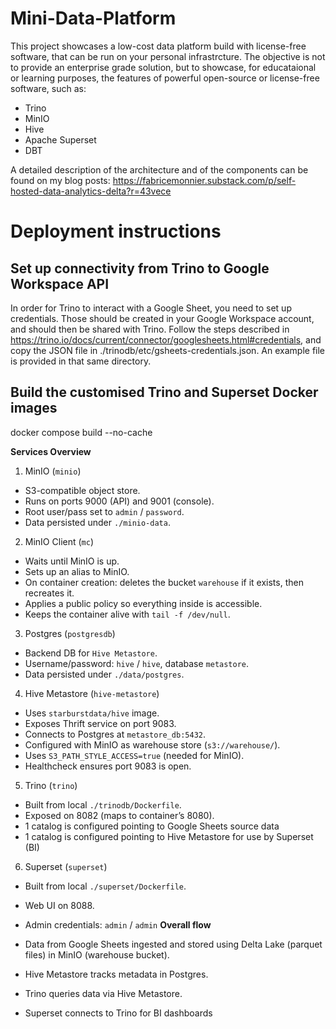 # Mini-Data-Platform

This project showcases a low-cost data platform build with license-free software, that can be run on your personal infrastrcture.
The objective is not to provide an enterprise grade solution, but to showcase, for educataional or learning purposes, the features of powerful open-source or license-free software, such as: 
- Trino
- MinIO
- Hive
- Apache Superset
- DBT

A detailed description of the architecture and of the components can be found on my blog posts: https://fabricemonnier.substack.com/p/self-hosted-data-analytics-delta?r=43vece

# Deployment instructions

## Set up connectivity from Trino to Google Workspace API

In order for Trino to interact with a Google Sheet, you need to set up credentials. Those should be created in your Google Workspace account, and should then be shared with Trino.
Follow the steps described in https://trino.io/docs/current/connector/googlesheets.html#credentials, and copy the JSON file in ./trinodb/etc/gsheets-credentials.json.
An example file is provided in that same directory.

## Build the customised Trino and Superset Docker images

docker compose build --no-cache




**Services Overview**
1. MinIO (`minio`)
- S3-compatible object store.
- Runs on ports 9000 (API) and 9001 (console).
- Root user/pass set to `admin` / `password`.
- Data persisted under `./minio-data`.

2. MinIO Client (`mc`)
- Waits until MinIO is up.
- Sets up an alias to MinIO.
- On container creation: deletes the bucket `warehouse` if it exists, then recreates it.
- Applies a public policy so everything inside is accessible.
- Keeps the container alive with `tail -f /dev/null`.

3. Postgres (`postgresdb`)
- Backend DB for `Hive Metastore`.
- Username/password: `hive` / `hive`, database `metastore`.
- Data persisted under `./data/postgres`.

4. Hive Metastore (`hive-metastore`)
- Uses `starburstdata/hive` image.
- Exposes Thrift service on port 9083.
- Connects to Postgres at `metastore_db:5432`.
- Configured with MinIO as warehouse store (`s3://warehouse/`).
- Uses `S3_PATH_STYLE_ACCESS=true` (needed for MinIO).
- Healthcheck ensures port 9083 is open.

5. Trino (`trino`)
- Built from local `./trinodb/Dockerfile`.
- Exposed on 8082 (maps to container’s 8080).
- 1 catalog is configured pointing to Google Sheets source data
- 1 catalog is configured pointing to Hive Metastore for use by Superset (BI)

6. Superset (`superset`)
- Built from local `./superset/Dockerfile`.
- Web UI on 8088.
- Admin credentials: `admin` / `admin`
**Overall flow**

- Data from Google Sheets ingested and stored using Delta Lake (parquet files) in MinIO (warehouse bucket).
- Hive Metastore tracks metadata in Postgres.
- Trino queries data via Hive Metastore.
- Superset connects to Trino for BI dashboards

